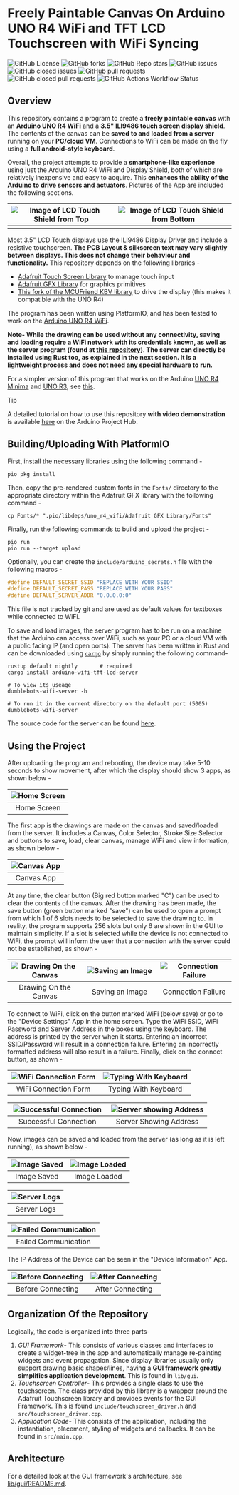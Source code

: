 # Freely Paintable Canvas On Arduino UNO R4 WiFi and TFT LCD Touchscreen with WiFi Syncing

![GitHub License](https://img.shields.io/github/license/Aditya-A-garwal/Arduino-WiFi-TFT-LCD-Canvas-App)
![GitHub forks](https://img.shields.io/github/forks/Aditya-A-garwal/Arduino-WiFi-TFT-LCD-Canvas-App?style=flat-square&color=blue)
![GitHub Repo stars](https://img.shields.io/github/stars/Aditya-A-garwal/Arduino-WiFi-TFT-LCD-Canvas-App?style=flat-square&color=blue)
![GitHub issues](https://img.shields.io/github/issues-raw/Aditya-A-garwal/Arduino-WiFi-TFT-LCD-Canvas-App?style=flat-square&color=indianred)
![GitHub closed issues](https://img.shields.io/github/issues-closed-raw/Aditya-A-garwal/Arduino-WiFi-TFT-LCD-Canvas-App?style=flat-square)
![GitHub pull requests](https://img.shields.io/github/issues-pr/Aditya-A-garwal/Arduino-WiFi-TFT-LCD-Canvas-App?style=flat-square&color=indianred)
![GitHub closed pull requests](https://img.shields.io/github/issues-pr-closed/Aditya-A-garwal/Arduino-WiFi-TFT-LCD-Canvas-App?style=flat-square)
![GitHub Actions Workflow Status](https://img.shields.io/github/actions/workflow/status/Aditya-A-garwal/Arduino-WiFi-TFT-LCD-Canvas-App/build.yml?style=flat-square)

## Overview

This repository contains a program to create a **freely paintable canvas** with an **Arduino UNO R4 WiFi** and a **3.5" ILI9486 touch screen display shield**. The contents of the canvas can be **saved to and loaded from a server** running on your **PC/cloud VM**. Connections to WiFi can be made on the fly using a **full android-style keyboard**.

Overall, the project attempts to provide a **smartphone-like experience** using just the Arduino UNO R4 WiFi and Display Shield, both of which are relatively inexpensive and easy to acquire. This **enhances the ability of the Arduino to drive sensors and actuators**. Pictures of the App are included the following sections.
<!--! ADD LINK TO YOUTUBE VIDEO -->

|![Image of LCD Touch Shield from Top](readme-images/LCD_top.png)|![Image of LCD Touch Shield from Bottom](readme-images/LCD_bottom.png)|
|:-:|:-:|
|||

Most 3.5" LCD Touch displays use the ILI9486 Display Driver and include a resistive touchscreen. **The PCB Layout & silkscreen text may vary slightly between displays. This does not change their behaviour and functionality.** This repository depends on the following libraries -

- [Adafruit Touch Screen Library](https://github.com/adafruit/Adafruit_TouchScreen) to manage touch input
- [Adafruit GFX Library](https://github.com/adafruit/Adafruit-GFX-Library/tree/master) for graphics primitives
- [This fork of the MCUFriend KBV library](https://github.com/slviajero/MCUFRIEND_kbv) to drive the display (this makes it compatible with the UNO R4)

The program has been written using PlatformIO, and has been tested to work on the [Arduino UNO R4 WiFi](https://docs.arduino.cc/hardware/uno-r4-wifi/).

**Note- While the drawing can be used without any connectivity, saving and loading require a WiFi network with its credentials known, as well as the server program (found at [this repository](https://github.com/Aditya-A-garwal/Arduino-WiFi-TFT-LCD-Canvas-Server)). The server can directly be installed using Rust too, as explained in the next section. It is a lightweight process and does not need any special hardware to run.**

For a simpler version of this program that works on the Arduino [UNO R4 Minima](https://docs.arduino.cc/hardware/uno-r4-minima/) and [UNO R3](https://docs.arduino.cc/hardware/uno-rev3/), see [this](https://github.com/Aditya-A-garwal/Arduino-TFT-LCD-3-5-Canvas-Paint).

> [!TIP]
> A detailed tutorial on how to use this repository **with video demonstration** is available [here](https://projecthub.arduino.cc/AdityaAg/create-a-smartphone-like-device-with-the-arduino-uno-r4-wifi-multiple-apps-keyboard-dynamic-wifi-cloud-sync-95ccec) on the Arduino Project Hub.

## Building/Uploading With PlatformIO

First, install the necessary libraries using the following command -

```shell
pio pkg install
```

Then, copy the pre-rendered custom fonts in the `Fonts/` directory to the appropriate directory within the Adafruit GFX library with the following command -

```shell
cp Fonts/* ".pio/libdeps/uno_r4_wifi/Adafruit GFX Library/Fonts"
```

Finally, run the following commands to build and upload the project -

```shell
pio run
pio run --target upload
```

Optionally, you can create the `include/arduino_secrets.h` file with the following macros -

```cpp
#define DEFAULT_SECRET_SSID "REPLACE WITH YOUR SSID"
#define DEFAULT_SECRET_PASS "REPLACE WITH YOUR PASS"
#define DEFAULT_SERVER_ADDR "0.0.0.0:0"
```

This file is not tracked by git and are used as default values for textboxes while connected to WiFi.

To save and load images, the server program has to be run on a machine that the Arduino can access over WiFi, such as your PC or a cloud VM with a public facing IP (and open ports). The server has been written in Rust and can be downloaded using [`cargo`](https://crates.io/) by simply running the following command-

```shell
rustup default nightly       # required
cargo install arduino-wifi-tft-lcd-server

# To view its useage
dumblebots-wifi-server -h

# To run it in the current directory on the default port (5005)
dumblebots-wifi-server
```

The source code for the server can be found [here](https://github.com/Aditya-A-garwal/Arduino-WiFi-TFT-LCD-Canvas-Server).

## Using the Project

After uploading the program and rebooting, the device may take 5-10 seconds to show movement, after which the display should show 3 apps, as shown below -

<div align="center">

|![Home Screen](/readme-images/1.jpg)|
|:-:|
|Home Screen|

</div>

The first app is the drawings are made on the canvas and saved/loaded from the server. It includes a Canvas, Color Selector, Stroke Size Selector and buttons to save, load, clear canvas, manage WiFi and view information, as shown below -

<div align="center">

|![Canvas App](/readme-images/2.jpg)|
|:-:|
|Canvas App|

</div>

At any time, the clear button (Big red button marked "C") can be used to clear the contents of the canvas. After the drawing has been made, the save button (green button marked "save") can be used to open a prompt from which 1 of 6 slots needs to be selected to save the drawing to. In reality, the program supports 256 slots but only 6 are shown in the GUI to maintain simplicity. If a slot is selected while the device is not connected to WiFi, the prompt will inform the user that a connection with the server could not be established, as shown -

<div align="center">
<table>
        <thead>
            <tr>
                <th width="31%"><img src="readme-images/3.jpg" alt="Drawing On the Canvas"></th>
                <th width="31%"><img src="readme-images/4.gif" alt="Saving an Image"></th>
                <th width="31%"><img src="readme-images/5.jpg" alt="Connection Failure"></th>
            </tr>
        </thead>
        <tbody>
            <tr>
                <td align="center">Drawing On the Canvas</td>
                <td align="center">Saving an Image</td>
                <td align="center">Connection Failure</td>
            </tr>
        </tbody>
    </table>
</div>

To connect to WiFi, click on the button marked WiFi (below save) or go to the "Device Settings" App in the home screen. Type the WiFi SSID, WiFi Password and Server Address in the boxes using the keyboard. The address is printed by the server when it starts. Entering an incorrect SSID/Password will result in a connection failure. Entering an incorrectly formatted address will also result in a failure. Finally, click on the connect button, as shown -

<div align="center" style="">
    <table>
        <thead>
            <tr>
                <th width="50%" ><img src="readme-images/6.jpg" alt="WiFi Connection Form"></th>
                <th width="50%" ><img src="readme-images/7.gif" alt="Typing With Keyboard"></th>
            </tr>
        </thead>
        <tbody>
            <tr>
                <td align="center">WiFi Connection Form</td>
                <td align="center">Typing With Keyboard</td>
            </tr>
        </tbody>
    </table>
    <table>
        <thead>
            <tr>
                <th width="50%" ><img src="readme-images/8.jpg" alt="Successful Connection"></th>
                <th width="50%" ><img src="readme-images/9.png" alt="Server showing Address"></th>
            </tr>
        </thead>
        <tbody>
            <tr>
                <td align="center">Successful Connection</td>
                <td align="center">Server Showing Address</td>
            </tr>
        </tbody>
    </table>
</div>

Now, images can be saved and loaded from the server (as long as it is left running), as shown below -

<div align="center">

|![Image Saved](/readme-images/10.jpg)|![Image Loaded](/readme-images/11.jpg)|
|:-:|:-:|
|Image Saved|Image Loaded|

|![Server Logs](/readme-images/12.png)|
|:-:|
|Server Logs|

|![Failed Communication](/readme-images/13.jpg)|
|:-:|
|Failed Communication|

</div>

The IP Address of the Device can be seen in the "Device Information" App.

<div align="center">

|![Before Connecting](/readme-images/14.jpg)|![After Connecting](/readme-images/15.jpg)|
|:-:|:-:|
|Before Connecting|After Connecting|

</div>

## Organization Of the Repository

Logically, the code is organized into three parts-

1. *GUI Framework*- This consists of various classes and interfaces to create a widget-tree in the app and automatically manage re-painting widgets and event propagation. Since display libraries usually only support drawing basic shapes/lines, having a **GUI framework greatly simplifies application development**. This is found in `lib/gui`.
2. *Touchscreen Controller*- This provides a single class to use the touchscreen. The class provided by this library is a wrapper around the Adafruit Touchscreen library and provides events for the GUI Framework. This is found `include/touchscreen_driver.h` and `src/touchscreen_driver.cpp`.
3. *Application Code*- This consists of the application, including the instantiation, placement, styling of widgets and callbacks. It can be found in `src/main.cpp`.


## Architecture

For a detailed look at the GUI framework's architecture, see [lib/gui/README.md](/lib/gui/README.md).
